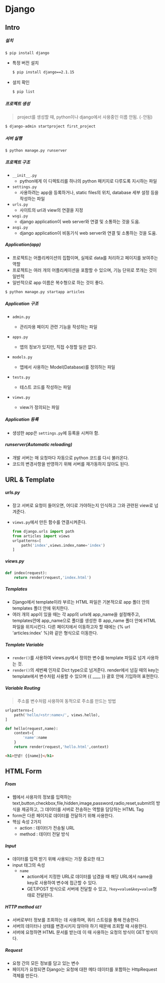 # Django

## Intro

##### 설치

```bash
$ pip install django
```

- 특정 버전 설치

  ```bash
  $ pip install django==2.1.15
  ```

- 설치 확인

  ```bash
  $ pip list
  ```

  

##### 프로젝트 생성

> project를 생성할 때, python이나 django에서 사용중인 이름 안됨. (`-`안됨)

```bash
$ django-admin startproject first_project
```

##### 서버 실행

```bash
$ python manage.py runserver
```

##### 프로젝트 구조

- `__init__.py`
  - python에게 이 디렉토리를 하나의 python 패키지로 다루도록 지시하는 파일
- `settings.py`
  - 사용하려는 app을 등록하거나, static files의 위치, database 세부 설정 등을 작성하는 파일
- `urls.py`
  - 사이트의 url과 view의 연결을 지정
- `wsgi.py`
  - django application이 web server와 연결 및 소통하는 것을 도움.
- `asgi.py`
  - django application이 비동기식 web server와 연결 및 소통하는 것을 도움.

##### Application(app)

- 프로젝트는 어플리케이션의 집합이며, 실제로 data를 처리하고 페이지를 보여주는 역할
- 프로젝트는 여러 개의 어플리케이션을 포함할 수 있으며, 기능 단위로 쪼개는 것이 일반적
- 일반적으로 app 이름은 복수형으로 하는 것이 좋다.

```bash
$ python manage.py startapp articles
```

##### Application 구조

- `admin.py`
  - 관리자용 페이지 관련 기능을 작성하는 파일
- `apps.py`
  - 앱의 정보가 있지만, 직접 수정할 일은 없다.
- `models.py`
  - 앱에서 사용하는 Model(Database)를 정의하는 파일

- `tests.py`
  - 테스트 코드를 작성하는 파일
- `views.py`
  - view가 정의되는 파일

##### Application 등록

- 생성한 app은 `settings.py`에 등록을 시켜야 함. 



 ##### runserver(Automatic reloading)

- 개발 서버는 매 요청마다 자동으로 python 코드를 다시 불러온다.
- 코드의 변경사항을 반영하기 위해 서버를 재가동하지 않아도 된다.



## URL & Template

##### urls.py

- 장고 서버로 요청이 들어오면, 어디로 가야하는지 인식하고 그와 관련된 view로 넘겨준다.

- `views.py`에서 만든 함수를 연결시켜준다.

  ```python
  from django.urls import path
  from articles import views
  urlpatterns=[
      path('index',views.index,name='index')
  ]
  ```

  

##### views.py

```python
def index(request):
    return render(request,'index.html')
```



##### Templates

- Django에서 template이라 부르는 HTML 파일은 기본적으로 app 폴더 안의 templates 폴더 안에 위치한다. 
- 여러 개의 app이 있을 때는 각 app의 urls에 app_name을 설정해주고, templates안에 app_name으로 폴더를 생성한 후 app_name 폴더 안에 HTML 파일을 위치시킨다. 다른 페이지에서 이동하고자 할 때에는 {% url 'articles:index' %}와 같은 형식으로 이동한다.



##### Template Variable

- `render()`를 사용하여 views.py에서 정의한 변수를 template 파일로 넘겨 사용하는 것.
- `render()`의 세번째 인자로 Dict type으로 넘겨준다. render에서 넘길 때의 key는 template에서 변수처럼 사용할 수 있으며 {{ ____ }} 괄호 안에 기입하여 표현한다.



##### Variable Routing

> 주소를 변수처럼 사용하여 동적으로 주소를 만드는 방법

```python
urlpatterns=[
    path('hello/<str:name>/', views.hello),
]
```

```python
def hello(request,name):
    context={
        'name':name
    }
    return render(request,'hello.html',context)
```

```html
<h1>안녕! {{name}}</h1>
```



## HTML Form

##### From

- 웹에서 사용자의 정보를 입력하는 text,button,checkbox,file,hidden,image,password,radio,reset,submit의 방식을 제공하고, 그 데이터를 서버로 전송하는 역할을 담당하는 HTML Tag
- form은 다른 페이지로 데이터를 전달하기 위해 사용한다.
- 핵심 속성 2가지
  - action : 데이터가 전송될 URL
  - method : 데이터 전달 방식



##### Input

- 데이터를 입력 받기 위해 사용되는 가장 중요한 태그
- input 태그의 속성
  - `name`
    - action에서 지정한 URL로 데이터를 넘겼을 때 해당 URL에서 name을 key로 사용하여 변수에 접근할 수 있다.
    - GET/POST 방식으로 서버에 전달할 수 있고, `?key=value&key=value`형태로 전달된다.

##### HTTP method `GET`

- 서버로부터 정보를 조회하는 데 사용하며, 쿼리 스트링을 통해 전송한다.
- 서버의 데이터나 상태를 변경시키지 않아야 하기 때문에 조회할 때 사용한다.
- 서버에 요청하면 HTML 문서를 받는데 이 때 사용하는 요청의 방식이 GET 방식이다.

##### Request

- 요청 간의 모든 정보를 담고 있는 변수
- 페이지가 요청되면 Django는 요청에 대한 메타 데이터를 포함하는 HttpRequest 객체를 만든다.